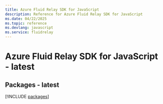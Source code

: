 ```yaml
---
title: Azure Fluid Relay SDK for JavaScript
description: Reference for Azure Fluid Relay SDK for JavaScript
ms.date: 04/22/2025
ms.topic: reference
ms.devlang: javascript
ms.service: fluidrelay
---
```

# Azure Fluid Relay SDK for JavaScript - latest
## Packages - latest
[!INCLUDE [packages](fluid-relay-index.md)]